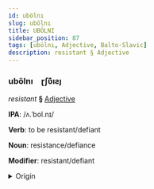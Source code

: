```yaml
---
id: ubölnı
slug: ubölnı
title: UBÖLNI
sidebar_position: 87
tags: [ubölnı, Adjective, Balto-Slavic]
description: resistant § Adjective
---
```


### ubölnı&emsp;<span kind="abugida">ɽʃʋ͊ıƨȷ</span>

*resistant* **§** [Adjective](../../tags/Adjective)

**IPA**: /ʌ.ˈbol.nɪ/

**Verb**: to be resistant/defiant

**Noun**: resistance/defiance

**Modifier**: resistant/defiant

<details>
    <summary>Origin</summary>
    Polish oporny /ɔˈpɔr.nɨ/<br/>
    <em>Balto-Slavic Language Family</em>
</details>